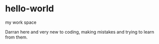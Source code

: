 # hello-world
my work space

Darran here and very new to coding, making mistakes and trying to learn from them.

